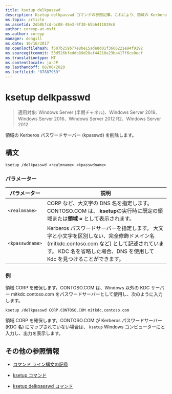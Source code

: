 ```yaml
---
title: ksetup delkpasswd
description: Ksetup delkpasswd コマンドの参照記事。これにより、領域の Kerberos パスワードサーバー (kpasswd) が削除されます。
ms.topic: article
ms.assetid: 2db0bfcd-bc08-48e3-9f30-65b6411839c6
author: coreyp-at-msft
ms.author: coreyp
manager: dongill
ms.date: 10/16/2017
ms.openlocfilehash: f507b259b77e8be15ade8d01f3666221e94f9192
ms.sourcegitcommit: 53d526bfeddb89d28af44210a23ba417f6ce0ecf
ms.translationtype: MT
ms.contentlocale: ja-JP
ms.lasthandoff: 08/06/2020
ms.locfileid: "87887959"
---
```

# <a name="ksetup-delkpasswd"></a>ksetup delkpasswd

> 適用対象: Windows Server (半期チャネル)、Windows Server 2019、Windows Server 2016、Windows Server 2012 R2、Windows Server 2012

領域の Kerberos パスワードサーバー (kpasswd) を削除します。

## <a name="syntax"></a>構文

```
ksetup /delkpasswd <realmname> <kpasswdname>
```

### <a name="parameters"></a>パラメーター

| パラメーター | 説明 |
| --------- | ----------- |
| `<realmname>` |  CORP など、大文字の DNS 名を指定します。CONTOSO.COM は、 **ksetup**の実行時に既定の領域または**領域 =** として表示されます。 |
| `<kpasswdname>` | Kerberos パスワードサーバーを指定します。 大文字と小文字を区別しない、完全修飾ドメイン名 (mitkdc.contoso.com など) として記述されています。 KDC 名を省略した場合、DNS を使用して Kdc を見つけることができます。 |

### <a name="examples"></a>例

領域 CORP を確保します。CONTOSO.COM は、Windows 以外の KDC サーバー mitkdc.contoso.com をパスワードサーバーとして使用し、次のように入力します。

```
ksetup /delkpasswd CORP.CONTOSO.COM mitkdc.contoso.com
```

領域 CORP を確保します。CONTOSO.COM が Kerberos パスワードサーバー (KDC 名) にマップされていない場合は、 `ksetup` Windows コンピューターにと入力し、出力を表示します。

## <a name="additional-references"></a>その他の参照情報

- [コマンド ライン構文の記号](command-line-syntax-key.md)

- [ksetup コマンド](ksetup.md)

- [ksetup delkpasswd コマンド](ksetup-delkpasswd.md)
